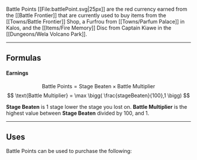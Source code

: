 Battle Points [[File:battlePoint.svg|25px]] are the red currency earned from the [[Battle Frontier]] that are currently used to buy items from the [[Towns/Battle Frontier]] Shop, a Furfrou from [[Towns/Parfum Palace]] in Kalos, and the [[Items/Fire Memory]] Disc from Captain Kiawe in the [[Dungeons/Wela Volcano Park]].

---

## Formulas
#### Earnings
$$ \text{Battle Points} =\text{Stage Beaten} \times \text{Battle Multiplier} $$
$$ \text{Battle Multiplier} = \max \bigg( \frac{stageBeaten}{100},1 \bigg) $$

**Stage Beaten** is 1 stage lower the stage you lost on.
**Battle Multiplier** is the highest value between **Stage Beaten** divided by 100, and 1.

---

## Uses
Battle Points can be used to purchase the following:
